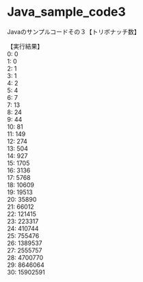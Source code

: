 # Java_sample_code3
Javaのサンプルコードその３【トリボナッチ数】

【実行結果】  
0: 0  
1: 0  
2: 1  
3: 1  
4: 2  
5: 4  
6: 7  
7: 13  
8: 24  
9: 44  
10: 81  
11: 149  
12: 274  
13: 504  
14: 927  
15: 1705  
16: 3136  
17: 5768  
18: 10609  
19: 19513  
20: 35890  
21: 66012  
22: 121415  
23: 223317  
24: 410744  
25: 755476  
26: 1389537  
27: 2555757  
28: 4700770  
29: 8646064  
30: 15902591      
